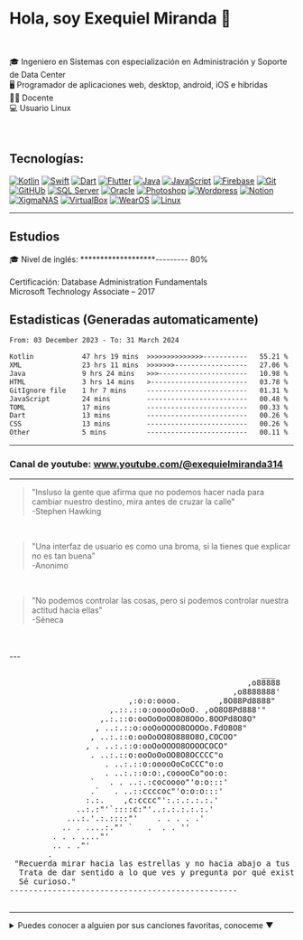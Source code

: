 # Hola, soy Exequiel Miranda 👋

</br>

🎓 Ingeniero en Sistemas con especialización en Administración y Soporte de Data Center </br>
🖥️ Programador de aplicaciones web, desktop, android, iOS e hibridas </br>
🙎🏻 Docente </br>
💻 Usuario Linux
</br>
</br>
</br>

## Tecnologías:

[![Kotlin](https://img.shields.io/badge/Kotlin-009848?style=for-the-badge&logo=kotlin&logoColor=white&labelColor=101010)]()
[![Swift](https://img.shields.io/badge/Swift-FA7343?style=for-the-badge&logo=swift&logoColor=white&labelColor=101010)]()
[![Dart](https://img.shields.io/badge/Dart-0175C2?style=for-the-badge&logo=Dart&logoColor=white&labelColor=101010)]()
[![Flutter](https://img.shields.io/badge/Flutter-02569B?style=for-the-badge&logo=Flutter&logoColor=white&labelColor=101010)]()
[![Java](https://img.shields.io/badge/Java-B32629?style=for-the-badge&logo=ImageJ&logoColor=white&labelColor=101010)]()
[![JavaScript](https://img.shields.io/badge/JavaScript-F7DF1E?style=for-the-badge&logo=javascript&logoColor=white&labelColor=101010)]()
[![Firebase](https://img.shields.io/badge/Firebase-FFCA28?style=for-the-badge&logo=firebase&logoColor=white&labelColor=101010)]()
[![Git](https://img.shields.io/badge/Git-F05032?style=for-the-badge&logo=Git&logoColor=white&labelColor=101010)]()
[![GitHUb](https://img.shields.io/badge/GitHUb-FC6D26?style=for-the-badge&logo=GitHUb&logoColor=white&labelColor=101010)]()
[![SQL Server](https://img.shields.io/badge/SQLServer-CC2927?style=for-the-badge&logo=MicrosoftSQLServer&logoColor=white&labelColor=101010)]()
[![Oracle](https://img.shields.io/badge/Oracle-F80000?style=for-the-badge&logo=Oracle&logoColor=white&labelColor=101010)]()
[![Photoshop](https://img.shields.io/badge/Photoshop-31A8FF?style=for-the-badge&logo=AdobePhotoshop&logoColor=white&labelColor=101010)]()
[![Wordpress](https://img.shields.io/badge/WordPress-21759B?style=for-the-badge&logo=WordPress&logoColor=white&labelColor=101010)]()
[![Notion](https://img.shields.io/badge/Notion-181A1D?style=for-the-badge&logo=Notion&logoColor=white&labelColor=101010)]()
[![XigmaNAS](https://img.shields.io/badge/XigmaNAS-1A285F?style=for-the-badge&logo=semanticrelease&logoColor=white&labelColor=101010)]()
[![VirtualBox](https://img.shields.io/badge/VirtualBox-183A61?style=for-the-badge&logo=virtualBox&logoColor=white&labelColor=101010)]()
[![WearOS](https://img.shields.io/badge/Wear_OS-009688?style=for-the-badge&logo=WearOS&logoColor=white&labelColor=101010)]()
[![Linux](https://img.shields.io/badge/Linux-FCC624?style=for-the-badge&logo=Linux&logoColor=white&labelColor=101010)]()

---
## Estudios
🎓 Nivel de inglés: *******************--------- 80% </br></br>
Certificación: Database Administration Fundamentals</br>
Microsoft Technology Associate – 2017


## Estadisticas (Generadas automaticamente)                                                                                           
<!--START_SECTION:waka-->

```txt
From: 03 December 2023 - To: 31 March 2024

Kotlin            47 hrs 19 mins  >>>>>>>>>>>>>>-----------   55.21 %
XML               23 hrs 11 mins  >>>>>>>------------------   27.06 %
Java              9 hrs 24 mins   >>>----------------------   10.98 %
HTML              3 hrs 14 mins   >------------------------   03.78 %
GitIgnore file    1 hr 7 mins     -------------------------   01.31 %
JavaScript        24 mins         -------------------------   00.48 %
TOML              17 mins         -------------------------   00.33 %
Dart              13 mins         -------------------------   00.26 %
CSS               13 mins         -------------------------   00.26 %
Other             5 mins          -------------------------   00.11 %
```

<!--END_SECTION:waka-->     

---
### Canal de youtube: www.youtube.com/@exequielmiranda314
---
> "Insluso la gente que afirma que no podemos hacer nada para cambiar nuestro destino, mira antes de cruzar la calle" </br>
-Stephen Hawking </br>
</br>

> "Una interfaz de usuario es como una broma, si la tienes que explicar no es tan buena" </br>
-Anonimo </br>
</br>

> "No podemos controlar las cosas, pero si podemos controlar nuestra actitud hacia ellas"  </br>
-Séneca </br>
 </br>

 </br>
---                                                                                                   
<pre>
                                                     ___
                                                  ,o88888
                                               ,o8888888'
                         ,:o:o:oooo.        ,8O88Pd8888"
                     ,.::.::o:ooooOoOoO. ,oO8O8Pd888'"
                   ,.:.::o:ooOoOoOO8O8OOo.8OOPd8O8O"
                  , ..:.::o:ooOoOOOO8OOOOo.FdO8O8"
                 , ..:.::o:ooOoOO8O888O8O,COCOO"
                , . ..:.::o:ooOoOOOO8OOOOCOCO"
                 . ..:.::o:ooOoOoOO8O8OCCCC"o
                    . ..:.::o:ooooOoCoCCC"o:o
                    . ..:.::o:o:,cooooCo"oo:o:
                 `   . . ..:.:cocoooo"'o:o:::'
                 .`   . ..::ccccoc"'o:o:o:::'
                :.:.    ,c:cccc"':.:.:.:.:.'
              ..:.:"'`::::c:"'..:.:.:.:.:.'
            ...:.'.:.::::"'    . . . . .'
           .. . ....:."' `   .  . . ''
         . . . ...."'
         .. . ."'                  
        .
 "Recuerda mirar hacia las estrellas y no hacia abajo a tus pies. 
  Trata de dar sentido a lo que ves y pregunta por qué existe el universo. 
  Sé curioso."
------------------------------------------------
                                           
</pre>

---
<details>
  <summary>Puedes conocer a alguien por sus canciones favoritas, conoceme ▼ </summary>
 </br>
The Chainsmokers & Coldplay - Something Just Like This </br>
Tai Verdes - last day on earth</br>
La La Love You & Samuraï - El principio de algo</br>
Cheat Codes - Feels Great</br>
The Chainsmokers - Don't Let Me Down (Illenium Remix)</br>
DUKI - Malbec</br>
Aerosmith - Crazy</br>
The Chainsmokers & Coldplay - Something Just Like This (BOXINBOX & Lionsize & Vyel Cover Remix)</br>
La M.O.D.A - 1932</br>
Axwell /\ Ingrosso - More Than You Know</br>
Bruno Mars - Locked Out Of Heaven</br>
Icona Pop - All Night</br>
Rayden - La mujer cactus y el hombre globo</br>
Rayden - Haz de luz </br>
Twenty one pilots - Tear in my heart</br>
Payphone - Maroon 5 ft. Wiz Khalifa</br>
Gym Class Heroes - Stereo Hearts</br>
Lérica, La La Love You - La Teoría</br>
Leiva - No Te Preocupes por Mi</br>
Taburete - Aviones sin fuel</br>
Leiva - A ti te ocurre algo</br>
Vetusta morla - Copenhague</br>
Lágrimas de sangre - voy a celebrarlo</br>
Dorian - Cualquier otra parte</br>
</details>
